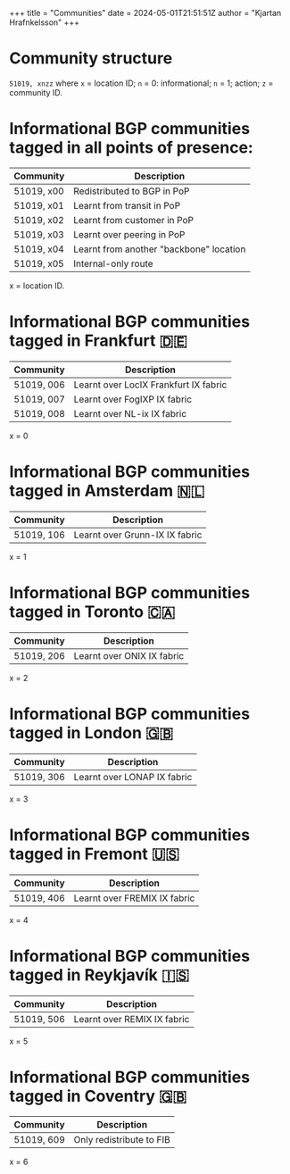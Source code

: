 +++
title = "Communities"
date = 2024-05-01T21:51:51Z
author = "Kjartan Hrafnkelsson"
+++

# Community structure

`51019, xnzz` where `x` = location ID; `n` = 0: informational; `n` = 1; action; `z` = community ID.

# Informational BGP communities tagged in all points of presence:

|  Community  | Description                             |
|-------------|-----------------------------------------|
| 51019, x00  | Redistributed to BGP in PoP             |
| 51019, x01  | Learnt from transit in PoP              |
| 51019, x02  | Learnt from customer in PoP             |
| 51019, x03  | Learnt over peering in PoP              |
| 51019, x04  | Learnt from another "backbone" location |
| 51019, x05  | Internal-only route                     |

x = location ID.

# Informational BGP communities tagged in Frankfurt 🇩🇪

|  Community  | Description                           |
|-------------|---------------------------------------|
| 51019, 006  | Learnt over LocIX Frankfurt IX fabric |
| 51019, 007  | Learnt over FogIXP IX fabric          |
| 51019, 008  | Learnt over NL-ix IX fabric           |

x = 0

# Informational BGP communities tagged in Amsterdam 🇳🇱

|  Community  | Description                    |
|-------------|--------------------------------|
| 51019, 106  | Learnt over Grunn-IX IX fabric |

x = 1

# Informational BGP communities tagged in Toronto 🇨🇦

|  Community  | Description                |
|-------------|----------------------------|
| 51019, 206  | Learnt over ONIX IX fabric |

x = 2

# Informational BGP communities tagged in London 🇬🇧

|  Community  | Description                 |
|-------------|-----------------------------|
| 51019, 306  | Learnt over LONAP IX fabric |

x = 3

# Informational BGP communities tagged in Fremont 🇺🇸

|  Community  | Description                  |
|-------------|------------------------------|
| 51019, 406  | Learnt over FREMIX IX fabric |

x = 4

# Informational BGP communities tagged in Reykjavík 🇮🇸

|  Community  | Description                 |
|-------------|-----------------------------|
| 51019, 506  | Learnt over REMIX IX fabric |

x = 5

# Informational BGP communities tagged in Coventry 🇬🇧

|  Community  | Description                 |
|-------------|-----------------------------|
| 51019, 609  | Only redistribute to FIB    |

x = 6